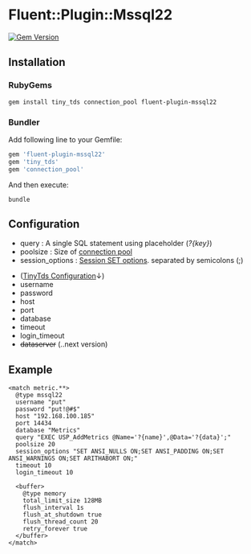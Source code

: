# Fluent::Plugin::Mssql22

[![Gem Version](https://img.shields.io/gem/v/fluent-plugin-mssql22.svg)](https://rubygems.org/gems/fluent-plugin-mssql22) 

## Installation

### RubyGems

```
gem install tiny_tds connection_pool fluent-plugin-mssql22
```

### Bundler

Add following line to your Gemfile:

```ruby
gem 'fluent-plugin-mssql22'
gem 'tiny_tds'
gem 'connection_pool'

```

And then execute:

```
bundle
```

## Configuration
- query : A single SQL statement using placeholder (*?{key}*)
- poolsize : Size of [connection pool](https://github.com/mperham/connection_pool)
- session_options : [Session SET options](https://docs.microsoft.com/en-us/sql/t-sql/statements/set-statements-transact-sql?view=sql-server-ver15). separated by semicolons (;) 


* ([TinyTds Configuration](https://github.com/rails-sqlserver/tiny_tds#tinytdsclient-usage)↓)
* username 
* password  
* host 
* port  
* database 
* timeout
* login_timeout
* ~~dataserver~~ (..next version)   

## Example
```
<match metric.**>
  @type mssql22
  username "put"
  password "put!@#$"
  host "192.168.100.185"
  port 14434
  database "Metrics"
  query "EXEC USP_AddMetrics @Name='?{name}',@Data='?{data}';"
  poolsize 20
  session_options "SET ANSI_NULLS ON;SET ANSI_PADDING ON;SET ANSI_WARNINGS ON;SET ARITHABORT ON;"
  timeout 10
  login_timeout 10

  <buffer>
    @type memory
    total_limit_size 128MB
    flush_interval 1s
    flush_at_shutdown true
    flush_thread_count 20
    retry_forever true
  </buffer>
</match>
```


